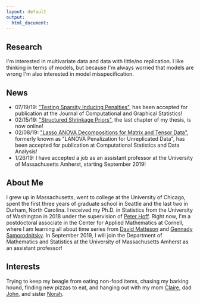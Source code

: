 ```yaml
---
layout: default
output: 
  html_document:
---
```


Research
-------

I'm interested in multivariate data and data with little/no replication. I like thinking in terms of models, but because I'm always worried that models are wrong I'm also interested in model misspecification. 

## News
* 07/19/19: ["Testing Sparsity Inducing Penalties"](https://www.tandfonline.com/doi/full/10.1080/10618600.2019.1637749), has been accepted for publication at the Journal of Computational and Graphical Statistics!
* 02/15/19: ["Structured Shrinkage Priors"](https://arxiv.org/pdf/1902.05106.pdf), the last chapter of my thesis, is now online!
* 02/08/19: ["Lasso ANOVA Decompositions for Matrix and Tensor Data"](https://arxiv.org/pdf/1703.08620.pdf), formerly known as "LANOVA Penalization for Unreplicated Data",  has been accepted for publication at Computational Statistics and Data Analysis!
* 1/26/19: I have accepted a job as an assistant professor at the University of Massachusetts Amherst, starting September 2019!

## About Me

I grew up in Massachusetts, went to college at the University of Chicago, spent the first three years of graduate school in Seattle and the last two in Durham, North Carolina. I received my Ph.D. in Statistics from the University of Washington in 2018 under the supervision of [Peter Hoff](https://pdhoff.github.io). Right now, I'm a postdoctoral associate in the Center for Applied Mathematics at Cornell, where I am learning all about time series from [David Matteson](https://davidsmatteson.com) and [Gennady Samorodnitsky](https://people.orie.cornell.edu/gennady/). In September 2019, I will join the Department of Mathematics and Statistics at the University of Massachusetts Amherst as an assistant professor!

## Interests

Trying to keep my beagle from eating non-food items, chasing my barking hound, finding new pizzas to eat, and hanging out with my mom [Claire](http://www.griffinink.com), dad [John](http://www.crai.com/expert/john-j-griffin), and sister [Norah](https://www.linkedin.com/in/norah-griffin-8451a4146).


